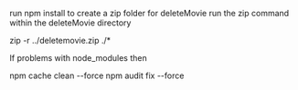 run npm install
to create a zip folder for deleteMovie
run the zip command within the deleteMovie directory

 zip -r ../deletemovie.zip ./*

If problems with node_modules then 

 npm cache clean --force
 npm audit fix --force
